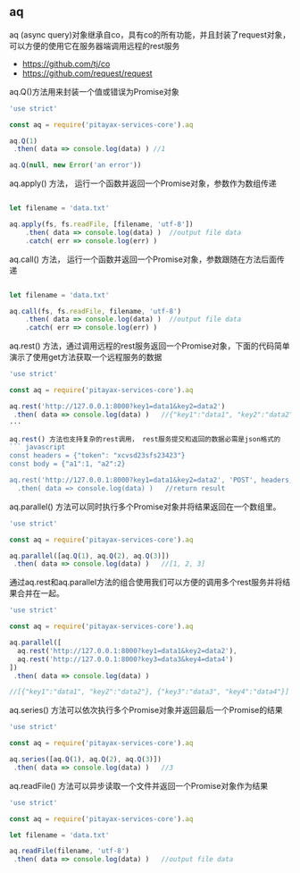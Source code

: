 ## aq
aq (async query)对象继承自co，具有co的所有功能，并且封装了request对象，可以方便的使用它在服务器端调用远程的rest服务
- https://github.com/tj/co
- https://github.com/request/request

aq.Q()方法用来封装一个值或错误为Promise对象
``` javascript
'use strict'

const aq = require('pitayax-services-core').aq

aq.Q(1)
 .then( data => console.log(data) ) //1

aq.Q(null, new Error('an error'))

```

aq.apply() 方法， 运行一个函数并返回一个Promise对象，参数作为数组传递

``` javascript

let filename = 'data.txt'

aq.apply(fs, fs.readFile, [filename, 'utf-8'])
    .then( data => console.log(data) )  //output file data
    .catch( err => console.log(err) )
```

aq.call() 方法， 运行一个函数并返回一个Promise对象，参数跟随在方法后面传递

``` javascript

let filename = 'data.txt'

aq.call(fs, fs.readFile, filename, 'utf-8')
    .then( data => console.log(data) )  //output file data
    .catch( err => console.log(err) )
```


aq.rest() 方法，通过调用远程的rest服务返回一个Promise对象，下面的代码简单演示了使用get方法获取一个远程服务的数据

``` javascript
'use strict'

const aq = require('pitayax-services-core').aq

aq.rest('http://127.0.0.1:8000?key1=data1&key2=data2')
 .then( data => console.log(data) )   //{"key1":"data1", "key2":"data2"}
···

aq.rest() 方法也支持复杂的rest调用， rest服务提交和返回的数据必需是json格式的
``` javascript
const headers = {"token": "xcvsd23sfs23423"}
const body = {"a1":1, "a2":2}

aq.rest('http://127.0.0.1:8000?key1=data1&key2=data2', 'POST', headers, body)
  .then( data => console.log(data) )   //return result
```

aq.parallel() 方法可以同时执行多个Promise对象并将结果返回在一个数组里。

``` javascript
'use strict'

const aq = require('pitayax-services-core').aq

aq.parallel([aq.Q(1), aq.Q(2), aq.Q(3)])
 .then( data => console.log(data) )   //[1, 2, 3]

```

通过aq.rest和aq.parallel方法的组合使用我们可以方便的调用多个rest服务并将结果合并在一起。

``` javascript
'use strict'

const aq = require('pitayax-services-core').aq

aq.parallel([
  aq.rest('http://127.0.0.1:8000?key1=data1&key2=data2'),
  aq.rest('http://127.0.0.1:8000?key3=data3&key4=data4')
])
 .then( data => console.log(data) )   

//[{"key1":"data1", "key2":"data2"}, {"key3":"data3", "key4":"data4"}]

```

aq.series() 方法可以依次执行多个Promise对象并返回最后一个Promise的结果
``` javascript
'use strict'

const aq = require('pitayax-services-core').aq

aq.series([aq.Q(1), aq.Q(2), aq.Q(3)])
 .then( data => console.log(data) )   //3

```

aq.readFile() 方法可以异步读取一个文件并返回一个Promise对象作为结果
``` javascript
'use strict'

const aq = require('pitayax-services-core').aq

let filename = 'data.txt'

aq.readFile(filename, 'utf-8')
 .then( data => console.log(data) )   //output file data

```
